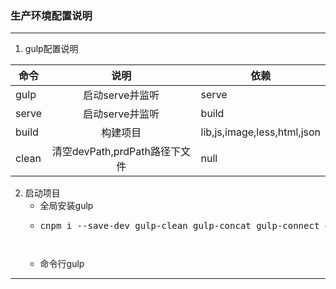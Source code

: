 ### 生产环境配置说明
---
1. gulp配置说明

|命令|说明|依赖|
|---|:---:|---|
| gulp| 启动serve并监听| serve|
| serve | 启动serve并监听| build|
| build| 构建项目| lib,js,image,less,html,json |
| clean| 清空devPath,prdPath路径下文件| null |

2. 启动项目
	- 全局安装gulp
	- <pre>cnpm i --save-dev gulp-clean gulp-concat gulp-connect gulp-cssmin gulp-imagemin gulp-less gulp-load-plugins gulp-uglify open<pre>
	- 命令行gulp
	
---

